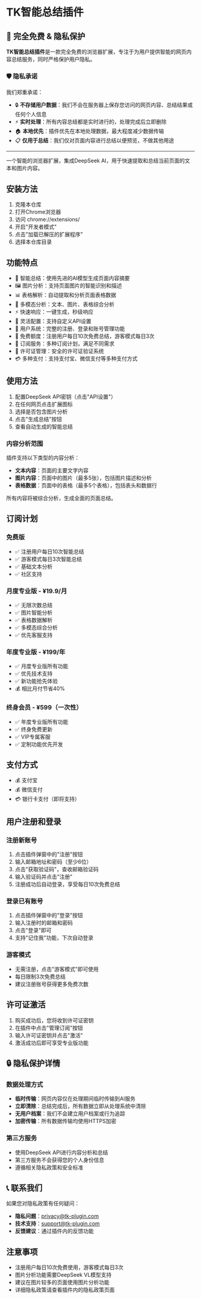 # TK智能总结插件

## 🎉 完全免费 & 隐私保护

**TK智能总结插件**是一款完全免费的浏览器扩展，专注于为用户提供智能的网页内容总结服务，同时严格保护用户隐私。

### 🛡️ 隐私承诺

我们郑重承诺：
- 🔒 **不存储用户数据**：我们不会在服务器上保存您访问的网页内容、总结结果或任何个人信息
- ⚡ **实时处理**：所有内容总结都是实时进行的，处理完成后立即删除
- 🏠 **本地优先**：插件优先在本地处理数据，最大程度减少数据传输
- 📋 **仅用于总结**：我们仅对页面内容进行总结以便预览，不做其他用途

---

一个智能的浏览器扩展，集成DeepSeek AI，用于快速提取和总结当前页面的文本和图片内容。

## 安装方法

1. 克隆本仓库
2. 打开Chrome浏览器
3. 访问 chrome://extensions/
4. 开启"开发者模式"
5. 点击"加载已解压的扩展程序"
6. 选择本仓库目录

## 功能特点

- 🤖 智能总结：使用先进的AI模型生成页面内容摘要
- 🖼️ 图片分析：支持页面图片的智能识别和描述
- 📊 表格解析：自动提取和分析页面表格数据
- 🎯 多模态分析：文本、图片、表格综合分析
- ⚡ 快速响应：一键生成，秒级响应
- 🔧 灵活配置：支持自定义API设置
- 👤 用户系统：完整的注册、登录和账号管理功能
- 🎁 免费额度：注册用户每日10次免费总结，游客模式每日3次
- 💎 订阅服务：多种订阅计划，满足不同需求
- 🔐 许可证管理：安全的许可证验证系统
- 💳 多种支付：支持支付宝、微信支付等多种支付方式

## 使用方法

1. 配置DeepSeek API密钥（点击"API设置"）
2. 在任何网页点击扩展图标
3. 选择是否包含图片分析
4. 点击"生成总结"按钮
5. 查看自动生成的智能总结

### 内容分析范围

插件支持以下类型的内容分析：

- **文本内容**：页面的主要文字内容
- **图片内容**：页面中的图片（最多5张），包括图片描述和分析
- **表格数据**：页面中的表格（最多5个表格），包括表头和数据行

所有内容将被综合分析，生成全面的页面总结。

## 订阅计划

### 免费版
- ✅ 注册用户每日10次智能总结
- ✅ 游客模式每日3次智能总结
- ✅ 基础文本分析
- ✅ 社区支持

### 月度专业版 - ¥19.9/月
- ✅ 无限次数总结
- ✅ 图片智能分析
- ✅ 表格数据解析
- ✅ 多模态综合分析
- ✅ 优先客服支持

### 年度专业版 - ¥199/年
- ✅ 月度专业版所有功能
- ✅ 优先技术支持
- ✅ 新功能抢先体验
- 💰 相比月付节省40%

### 终身会员 - ¥599（一次性）
- ✅ 年度专业版所有功能
- ✅ 终身免费更新
- ✅ VIP专属客服
- ✅ 定制功能优先开发

## 支付方式

- 💰 支付宝
- 💰 微信支付
- 💳 银行卡支付（即将支持）

## 用户注册和登录

### 注册新账号
1. 点击插件弹窗中的"注册"按钮
2. 输入邮箱地址和密码（至少6位）
3. 点击"获取验证码"，查收邮箱验证码
4. 输入验证码并点击"注册"
5. 注册成功后自动登录，享受每日10次免费总结

### 登录已有账号
1. 点击插件弹窗中的"登录"按钮
2. 输入注册时的邮箱和密码
3. 点击"登录"即可
4. 支持"记住我"功能，下次自动登录

### 游客模式
- 无需注册，点击"游客模式"即可使用
- 每日限制3次免费总结
- 建议注册账号获得更多免费次数

## 许可证激活

1. 购买成功后，您将收到许可证密钥
2. 在插件中点击"管理订阅"按钮
3. 输入许可证密钥并点击"激活"
4. 激活成功后即可享受专业版功能

## 🔒 隐私保护详情

### 数据处理方式
- **临时传输**：网页内容仅在处理期间临时传输到AI服务
- **立即清除**：总结完成后，所有数据立即从处理系统中清除
- **无用户档案**：我们不会建立用户档案或行为追踪
- **加密传输**：所有数据传输均使用HTTPS加密

### 第三方服务
- 使用DeepSeek API进行内容分析和总结
- 第三方服务不会获得您的个人身份信息
- 遵循相关隐私政策和安全标准

## 📞 联系我们

如果您对隐私政策有任何疑问：
- **隐私问题**：privacy@tk-plugin.com
- **技术支持**：support@tk-plugin.com
- **反馈建议**：通过插件内的反馈功能

## 注意事项

- 注册用户每日10次免费使用，游客模式每日3次
- 图片分析功能需要DeepSeek VL模型支持
- 建议在图片较多的页面使用图片分析功能
- 详细隐私政策请查看插件内的隐私政策页面